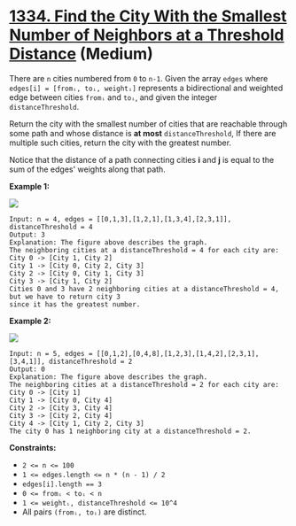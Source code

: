 # [1334. Find the City With the Smallest Number of Neighbors at a Threshold Distance][link] (Medium)

[link]: https://leetcode.com/problems/find-the-city-with-the-smallest-number-of-neighbors-at-a-threshold-distance/

There are `n` cities numbered from `0` to `n-1`. Given the array `edges` where `edges[i] = [fromᵢ,
toᵢ, weightᵢ]` represents a bidirectional and weighted edge between cities `fromᵢ` and `toᵢ`, and
given the integer `distanceThreshold`.

Return the city with the smallest number of cities that are reachable through some path and whose
distance is **at most** `distanceThreshold`, If there are multiple such cities, return the city with
the greatest number.

Notice that the distance of a path connecting cities **i** and **j** is equal to the sum of the
edges' weights along that path.

**Example 1:**

![](https://assets.leetcode.com/uploads/2020/01/16/find_the_city_01.png)

```
Input: n = 4, edges = [[0,1,3],[1,2,1],[1,3,4],[2,3,1]], distanceThreshold = 4
Output: 3
Explanation: The figure above describes the graph.
The neighboring cities at a distanceThreshold = 4 for each city are:
City 0 -> [City 1, City 2]
City 1 -> [City 0, City 2, City 3]
City 2 -> [City 0, City 1, City 3]
City 3 -> [City 1, City 2]
Cities 0 and 3 have 2 neighboring cities at a distanceThreshold = 4, but we have to return city 3
since it has the greatest number.
```

**Example 2:**

![](https://assets.leetcode.com/uploads/2020/01/16/find_the_city_02.png)

```
Input: n = 5, edges = [[0,1,2],[0,4,8],[1,2,3],[1,4,2],[2,3,1],[3,4,1]], distanceThreshold = 2
Output: 0
Explanation: The figure above describes the graph.
The neighboring cities at a distanceThreshold = 2 for each city are:
City 0 -> [City 1]
City 1 -> [City 0, City 4]
City 2 -> [City 3, City 4]
City 3 -> [City 2, City 4]
City 4 -> [City 1, City 2, City 3]
The city 0 has 1 neighboring city at a distanceThreshold = 2.
```

**Constraints:**

- `2 <= n <= 100`
- `1 <= edges.length <= n * (n - 1) / 2`
- `edges[i].length == 3`
- `0 <= fromᵢ < toᵢ < n`
- `1 <= weightᵢ, distanceThreshold <= 10^4`
- All pairs `(fromᵢ, toᵢ)` are distinct.
